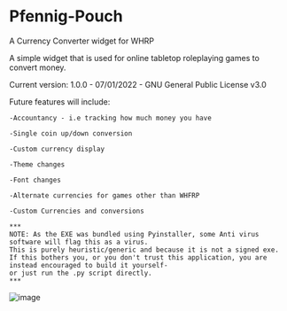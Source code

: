 # Pfennig-Pouch
A Currency Converter widget for WHRP


A simple widget that is used for online tabletop roleplaying games to convert money.

Current version: 1.0.0 - 07/01/2022 - GNU General Public License v3.0


Future features will include:
  
    -Accountancy - i.e tracking how much money you have
    
    -Single coin up/down conversion
    
    -Custom currency display
    
    -Theme changes
    
    -Font changes
    
    -Alternate currencies for games other than WHFRP
    
    -Custom Currencies and conversions
    
    ***
    NOTE: As the EXE was bundled using Pyinstaller, some Anti virus software will flag this as a virus. 
    This is purely heuristic/generic and because it is not a signed exe.
    If this bothers you, or you don't trust this application, you are instead encouraged to build it yourself-
    or just run the .py script directly.
    ***


![image](https://user-images.githubusercontent.com/64257019/148580333-1c9685ab-984a-4999-9655-ac7653d31d81.png)
